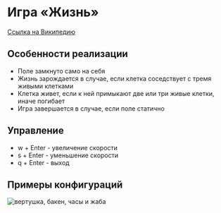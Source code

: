 # Игра «Жизнь»

[Ссылка на Википедию](https://ru.wikipedia.org/wiki/%D0%98%D0%B3%D1%80%D0%B0_%C2%AB%D0%96%D0%B8%D0%B7%D0%BD%D1%8C%C2%BB "Игра «Жизнь»")


## Особенности реализации

* Поле замкнуто само на себя
* Жизнь зарождается в случае, если клетка соседствует с тремя живыми клетками
* Клетка живет, если к ней примыкают две или три живые клетки, иначе погибает
* Игра завершается в случае, если поле статично

## Управление

* w + Enter - увеличение скорости
* s + Enter - уменьшение скорости
* q + Enter - выход

## Примеры конфигураций

![вертушка, бакен, часы и жаба](/misc/images/oscillators.gif)
